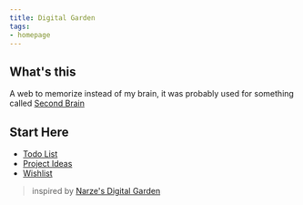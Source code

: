 ```yaml
---
title: Digital Garden
tags:
- homepage
---
```


## What's this
A web to memorize instead of my brain, it was probably used for something called [Second Brain](https://garden.narze.live/Second-Brain/)

## Start Here
- [Todo List](Todos.md)
- [Project Ideas](ideas)
- [Wishlist](Wishlist.md)

> inspired by [Narze's Digital Garden](https://garden.narze.live)

